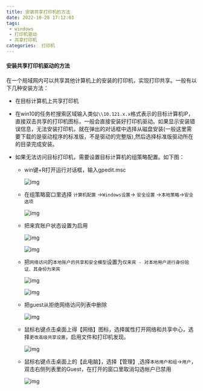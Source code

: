 ```yaml
---
title: 安装共享打印机的方法
date: 2022-10-28 17:12:03
tags:
 - windows
 - 打印机驱动
 - 共享打印机
categories:  打印机
---
```


#### 安装共享打印机驱动的方法



在一个局域网内可以共享其他计算机上的安装的打印机，实现打印共享。一般有以下几种安装方法：

* 在目标计算机上共享打印机

* 在win10的任务栏搜索区域输入类似`\\10.121.x.x`格式表示的目标计算机IP，直接双击共享的打印机图标，一般会直接安装好打印机驱动。如果显示安装错误信息，无法安装打印机，就在弹出的对话框中选择从磁盘安装(一般这里需要下载的是驱动程序的标准版，不是驱动的完整版),然后选择标准版驱动所在的目录完成安装。

  <!--more-->

* 如果无法访问目标打印机，需要设置目标计算机的组策略配置。如下图：

  * win键+R打开运行对话框，输入gpedit.msc
  
    ![img](/images/print/print-gpedit-msc.png)
    
  * 在组策略窗口里选择 `计算机配置` ->`Windows设置`-> `安全设置` ->`本地策略`->`安全选项`
    
    ![img](/images/print/print-gpedit-msc-guest-on.png)
    
  * 把来宾账户状态设置为启用
  
    ![img](/images/print/print-gpedit-msc-guest-on.png)
  
    ![img](/images/print/print-gpedit-msc-guest-on-2.png)
  
  * 把`网络访问`的`本地账户的共享和安全模型`设置为`仅来宾 - 对本地用户进行身份验证、其身份为来宾`
    
    ![img](/images/print/print-gpedit-msc-network-access-only-guest.png)
    
    ![img](/images/print/print-gpedit-msc-network-access-only-guest-2.png)
    
  * 把guest从拒绝网络访问列表中删除
  
    ![img](/images/print/guest-network-access.png)
  
  * 鼠标右键点击桌面上得【网络】图标，选择属性打开网络和共享中心，选择`更改高级共享设置`，启用文件和打印机发现。
  
    ![img](/images/print/network-share-config.png)
    
  * 鼠标右键点击桌面上的【此电脑】，选择【管理】,选择`本地用户和组`->`用户`，双击右侧列表里的Guest，在打开的窗口里取消勾选帐户已禁用
  
    ![img](/images/print/user-guest-forbidden.png)
  
    
